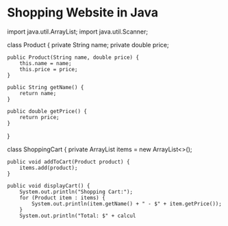 # Shopping Website in Java
   import java.util.ArrayList;
import java.util.Scanner;

class Product {
    private String name;
    private double price;

    public Product(String name, double price) {
        this.name = name;
        this.price = price;
    }

    public String getName() {
        return name;
    }

    public double getPrice() {
        return price;
    }
}

class ShoppingCart {
    private ArrayList<Product> items = new ArrayList<>();

    public void addToCart(Product product) {
        items.add(product);
    }

    public void displayCart() {
        System.out.println("Shopping Cart:");
        for (Product item : items) {
            System.out.println(item.getName() + " - $" + item.getPrice());
        }
        System.out.println("Total: $" + calcul

